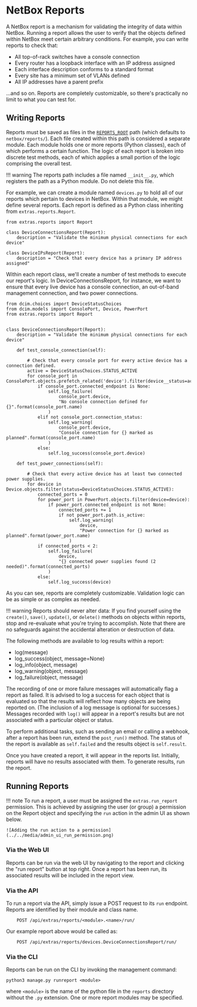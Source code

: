 # NetBox Reports

A NetBox report is a mechanism for validating the integrity of data within NetBox. Running a report allows the user to verify that the objects defined within NetBox meet certain arbitrary conditions. For example, you can write reports to check that:

* All top-of-rack switches have a console connection
* Every router has a loopback interface with an IP address assigned
* Each interface description conforms to a standard format
* Every site has a minimum set of VLANs defined
* All IP addresses have a parent prefix

...and so on. Reports are completely customizable, so there's practically no limit to what you can test for.

## Writing Reports

Reports must be saved as files in the [`REPORTS_ROOT`](../configuration/optional-settings.md#reports_root) path (which defaults to `netbox/reports/`). Each file created within this path is considered a separate module. Each module holds one or more reports (Python classes), each of which performs a certain function. The logic of each report is broken into discrete test methods, each of which applies a small portion of the logic comprising the overall test.

!!! warning
    The reports path includes a file named `__init__.py`, which registers the path as a Python module. Do not delete this file.

For example, we can create a module named `devices.py` to hold all of our reports which pertain to devices in NetBox. Within that module, we might define several reports. Each report is defined as a Python class inheriting from `extras.reports.Report`.

```
from extras.reports import Report

class DeviceConnectionsReport(Report):
    description = "Validate the minimum physical connections for each device"

class DeviceIPsReport(Report):
    description = "Check that every device has a primary IP address assigned"
```

Within each report class, we'll create a number of test methods to execute our report's logic. In DeviceConnectionsReport, for instance, we want to ensure that every live device has a console connection, an out-of-band management connection, and two power connections.

```
from dcim.choices import DeviceStatusChoices
from dcim.models import ConsolePort, Device, PowerPort
from extras.reports import Report


class DeviceConnectionsReport(Report):
    description = "Validate the minimum physical connections for each device"

    def test_console_connection(self):

        # Check that every console port for every active device has a connection defined.
        active = DeviceStatusChoices.STATUS_ACTIVE
        for console_port in ConsolePort.objects.prefetch_related('device').filter(device__status=active):
            if console_port.connected_endpoint is None:
                self.log_failure(
                    console_port.device,
                    "No console connection defined for {}".format(console_port.name)
                )
            elif not console_port.connection_status:
                self.log_warning(
                    console_port.device,
                    "Console connection for {} marked as planned".format(console_port.name)
                )
            else:
                self.log_success(console_port.device)

    def test_power_connections(self):

        # Check that every active device has at least two connected power supplies.
        for device in Device.objects.filter(status=DeviceStatusChoices.STATUS_ACTIVE):
            connected_ports = 0
            for power_port in PowerPort.objects.filter(device=device):
                if power_port.connected_endpoint is not None:
                    connected_ports += 1
                    if not power_port.path.is_active:
                        self.log_warning(
                            device,
                            "Power connection for {} marked as planned".format(power_port.name)
                        )
            if connected_ports < 2:
                self.log_failure(
                    device,
                    "{} connected power supplies found (2 needed)".format(connected_ports)
                )
            else:
                self.log_success(device)
```

As you can see, reports are completely customizable. Validation logic can be as simple or as complex as needed.

!!! warning
    Reports should never alter data: If you find yourself using the `create()`, `save()`, `update()`, or `delete()` methods on objects within reports, stop and re-evaluate what you're trying to accomplish. Note that there are no safeguards against the accidental alteration or destruction of data.

The following methods are available to log results within a report:

* log(message)
* log_success(object, message=None)
* log_info(object, message)
* log_warning(object, message)
* log_failure(object, message)

The recording of one or more failure messages will automatically flag a report as failed. It is advised to log a success for each object that is evaluated so that the results will reflect how many objects are being reported on. (The inclusion of a log message is optional for successes.) Messages recorded with `log()` will appear in a report's results but are not associated with a particular object or status.

To perform additional tasks, such as sending an email or calling a webhook, after a report has been run, extend the `post_run()` method. The status of the report is available as `self.failed` and the results object is `self.result`.

Once you have created a report, it will appear in the reports list. Initially, reports will have no results associated with them. To generate results, run the report.

## Running Reports

!!! note
    To run a report, a user must be assigned the `extras.run_report` permission. This is achieved by assigning the user (or group) a permission on the Report object and specifying the `run` action in the admin UI as shown below.

    ![Adding the run action to a permission](../../media/admin_ui_run_permission.png)

### Via the Web UI

Reports can be run via the web UI by navigating to the report and clicking the "run report" button at top right. Once a report has been run, its associated results will be included in the report view.

### Via the API

To run a report via the API, simply issue a POST request to its `run` endpoint. Reports are identified by their module and class name.

```
    POST /api/extras/reports/<module>.<name>/run/
```

Our example report above would be called as:

```
    POST /api/extras/reports/devices.DeviceConnectionsReport/run/
```

### Via the CLI

Reports can be run on the CLI by invoking the management command:

```
python3 manage.py runreport <module>
```

where ``<module>`` is the name of the python file in the ``reports`` directory without the ``.py`` extension.  One or more report modules may be specified.
